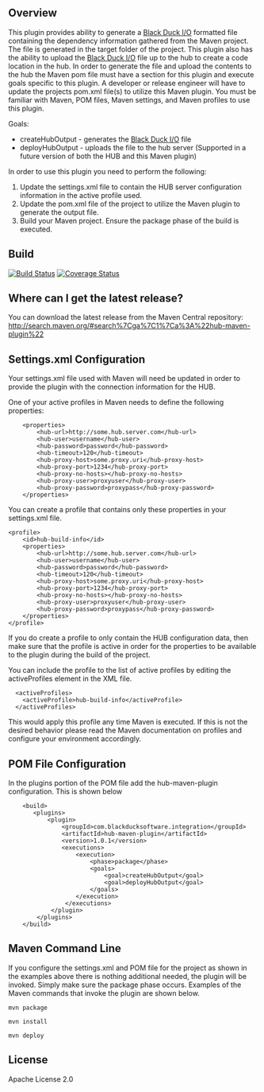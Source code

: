## Overview ##
This plugin provides ability to generate a [Black Duck I/O](https://github.com/blackducksoftware/bdio) formatted file containing the dependency information gathered from the Maven project. The file is generated in the target folder of the project. This plugin also has the ability to upload the [Black Duck I/O](https://github.com/blackducksoftware/bdio) file up to the hub to create a code location in the hub. In order to generate the file and upload the contents to the hub the Maven pom file must have a section for this plugin and execute goals specific to this plugin.  A developer or release engineer will have to update the projects pom.xml file(s) to utilize this Maven plugin.  You must be familiar with Maven, POM files, Maven settings, and Maven profiles to use this plugin.

Goals:

* createHubOutput - generates the [Black Duck I/O](https://github.com/blackducksoftware/bdio) file
* deployHubOutput - uploads the file to the hub server  (Supported in a future version of both the HUB and this Maven plugin)

In order to use this plugin you need to perform the following:

1. Update the settings.xml file to contain the HUB server configuration information in the active profile used.
2. Update the pom.xml file of the project to utilize the Maven plugin to generate the output file.
3. Build your Maven project.  Ensure the package phase of the build is executed.

## Build ##
[![Build Status](https://travis-ci.org/blackducksoftware/hub-maven-plugin.svg?branch=master)](https://travis-ci.org/blackducksoftware/hub-maven-plugin)
[![Coverage Status](https://coveralls.io/repos/github/blackducksoftware/hub-maven-plugin/badge.svg?branch=master)](https://coveralls.io/github/blackducksoftware/hub-maven-plugin?branch=master)

## Where can I get the latest release? ##
You can download the latest release from the Maven Central repository: http://search.maven.org/#search%7Cga%7C1%7Ca%3A%22hub-maven-plugin%22

## Settings.xml Configuration ##
Your settings.xml file used with Maven will need be updated in order to provide the plugin with the connection information for the HUB.

One of your active profiles in Maven needs to define the following properties:
```
    <properties>
        <hub-url>http://some.hub.server.com</hub-url>
        <hub-user>username</hub-user>
        <hub-password>password</hub-password>
        <hub-timeout>120</hub-timeout>
        <hub-proxy-host>some.proxy.uri</hub-proxy-host>
        <hub-proxy-port>1234</hub-proxy-port>
        <hub-proxy-no-hosts></hub-proxy-no-hosts>
        <hub-proxy-user>proxyuser</hub-proxy-user>
        <hub-proxy-password>proxypass</hub-proxy-password>
    </properties>
```
You can create a profile that contains only these properties in your settings.xml file.
```
<profile>
    <id>hub-build-info</id>
    <properties>
        <hub-url>http://some.hub.server.com</hub-url>
        <hub-user>username</hub-user>
        <hub-password>password</hub-password>
        <hub-timeout>120</hub-timeout>
        <hub-proxy-host>some.proxy.uri</hub-proxy-host>
        <hub-proxy-port>1234</hub-proxy-port>
        <hub-proxy-no-hosts></hub-proxy-no-hosts>
        <hub-proxy-user>proxyuser</hub-proxy-user>
        <hub-proxy-password>proxypass</hub-proxy-password>
    </properties>
</profile>
```
If you do create a profile to only contain the HUB configuration data, then make sure that the profile is active in order for the properties to be available to the plugin during the build of the project.

You can include the profile to the list of active profiles by editing the activeProfiles element in the XML file.
```
  <activeProfiles>
    <activeProfile>hub-build-info</activeProfile>
  </activeProfiles>
```
This would apply this profile any time Maven is executed.  If this is not the desired behavior please read the Maven documentation on profiles and configure your environment accordingly.

## POM File Configuration ##
In the plugins portion of the POM file add the hub-maven-plugin configuration.  This is shown below
```
    <build>
       <plugins>
           <plugin>
               <groupId>com.blackducksoftware.integration</groupId>
               <artifactId>hub-maven-plugin</artifactId>
               <version>1.0.1</version>
               <executions>
                   <execution>
                       <phase>package</phase>
                       <goals>
                           <goal>createHubOutput</goal>
                           <goal>deployHubOutput</goal>
                       </goals>
                   </execution>
                </executions>
            </plugin>
        </plugins>
    </build>
```

## Maven Command Line ##
If you configure the settings.xml and POM file for the project as shown in the examples above there is nothing additional needed, the plugin will be invoked.  Simply make sure the package phase occurs.  Examples of the Maven commands that invoke the plugin are shown below.
```
mvn package
```
```
mvn install
```
```
mvn deploy
```

## License ##
Apache License 2.0
